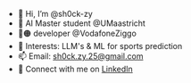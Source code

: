 - 👋 Hi, I’m @sh0ck-zy
- 🤖 AI Master student @UMaastricht
- 🔴🟠 developer @VodafoneZiggo
- 👀 Interests: LLM's & ML for sports prediction
- 📫 Email: sh0ck.zy.25@gmail.com
- 💼 Connect with me on [LinkedIn](https://www.linkedin.com/in/joao-pereira5/)


<!---
sh0ck-zy/sh0ck-zy is a ✨ special ✨ repository because its `README.md` (this file) appears on your GitHub profile.
You can click the Preview link to take a look at your changes.
--->
